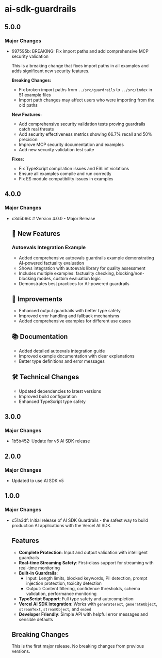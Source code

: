 # ai-sdk-guardrails

## 5.0.0

### Major Changes

- 997595b: BREAKING: Fix import paths and add comprehensive MCP security validation

  This is a breaking change that fixes import paths in all examples and adds significant new security features.

  **Breaking Changes:**
  - Fix broken import paths from `../src/guardrails` to `../src/index` in 51 example files
  - Import path changes may affect users who were importing from the old paths

  **New Features:**
  - Add comprehensive security validation tests proving guardrails catch real threats
  - Add security effectiveness metrics showing 66.7% recall and 50% precision
  - Improve MCP security documentation and examples
  - Add new security validation test suite

  **Fixes:**
  - Fix TypeScript compilation issues and ESLint violations
  - Ensure all examples compile and run correctly
  - Fix ES module compatibility issues in examples

## 4.0.0

### Major Changes

- c3d5b66: # Version 4.0.0 - Major Release

  ## 🚀 New Features

  ### Autoevals Integration Example
  - Added comprehensive autoevals guardrails example demonstrating AI-powered factuality evaluation
  - Shows integration with autoevals library for quality assessment
  - Includes multiple examples: factuality checking, blocking/non-blocking modes, custom evaluation logic
  - Demonstrates best practices for AI-powered guardrails

  ## 🔧 Improvements
  - Enhanced output guardrails with better type safety
  - Improved error handling and fallback mechanisms
  - Added comprehensive examples for different use cases

  ## 📚 Documentation
  - Added detailed autoevals integration guide
  - Improved example documentation with clear explanations
  - Better type definitions and error messages

  ## 🛠️ Technical Changes
  - Updated dependencies to latest versions
  - Improved build configuration
  - Enhanced TypeScript type safety

## 3.0.0

### Major Changes

- 1b5b452: Update for v5 AI SDK release

## 2.0.0

### Major Changes

- Updated to use AI SDK v5

## 1.0.0

### Major Changes

- c51a3df: Initial release of AI SDK Guardrails - the safest way to build production AI applications with the Vercel AI SDK.

  ## Features
  - **Complete Protection**: Input and output validation with intelligent guardrails
  - **Real-time Streaming Safety**: First-class support for streaming with real-time monitoring
  - **Built-in Guardrails**:
    - Input: Length limits, blocked keywords, PII detection, prompt injection protection, toxicity detection
    - Output: Content filtering, confidence thresholds, schema validation, performance monitoring
  - **TypeScript Support**: Full type safety and autocompletion
  - **Vercel AI SDK Integration**: Works with `generateText`, `generateObject`, `streamText`, `streamObject`, and `embed`
  - **Developer Friendly**: Simple API with helpful error messages and sensible defaults

  ## Breaking Changes

  This is the first major release. No breaking changes from previous versions.

